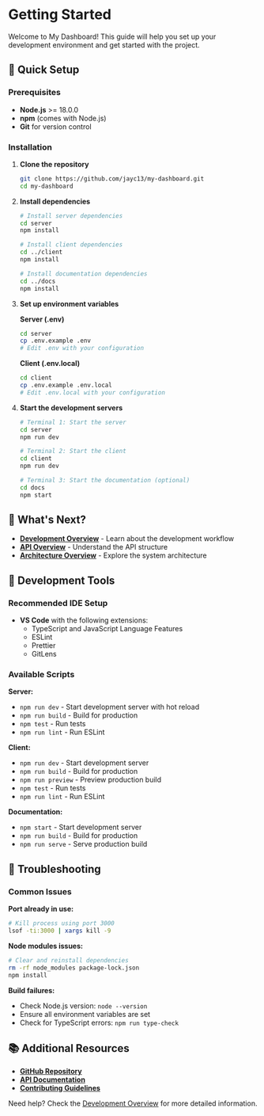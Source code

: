 # Getting Started

Welcome to My Dashboard! This guide will help you set up your development environment and get started with the project.

## 🚀 Quick Setup

### Prerequisites
- **Node.js** >= 18.0.0
- **npm** (comes with Node.js)
- **Git** for version control

### Installation

1. **Clone the repository**
   ```bash
   git clone https://github.com/jayc13/my-dashboard.git
   cd my-dashboard
   ```

2. **Install dependencies**
   ```bash
   # Install server dependencies
   cd server
   npm install

   # Install client dependencies
   cd ../client
   npm install

   # Install documentation dependencies
   cd ../docs
   npm install
   ```

3. **Set up environment variables**
   
   **Server (.env)**
   ```bash
   cd server
   cp .env.example .env
   # Edit .env with your configuration
   ```
   
   **Client (.env.local)**
   ```bash
   cd client
   cp .env.example .env.local
   # Edit .env.local with your configuration
   ```

4. **Start the development servers**
   ```bash
   # Terminal 1: Start the server
   cd server
   npm run dev

   # Terminal 2: Start the client
   cd client
   npm run dev

   # Terminal 3: Start the documentation (optional)
   cd docs
   npm start
   ```

## 🎯 What's Next?

- **[Development Overview](./development/overview.md)** - Learn about the development workflow
- **[API Overview](./api/overview.md)** - Understand the API structure
- **[Architecture Overview](./architecture/overview.md)** - Explore the system architecture

## 🔧 Development Tools

### Recommended IDE Setup
- **VS Code** with the following extensions:
  - TypeScript and JavaScript Language Features
  - ESLint
  - Prettier
  - GitLens

### Available Scripts

**Server:**
- `npm run dev` - Start development server with hot reload
- `npm run build` - Build for production
- `npm test` - Run tests
- `npm run lint` - Run ESLint

**Client:**
- `npm run dev` - Start development server
- `npm run build` - Build for production
- `npm run preview` - Preview production build
- `npm test` - Run tests
- `npm run lint` - Run ESLint

**Documentation:**
- `npm start` - Start development server
- `npm run build` - Build for production
- `npm run serve` - Serve production build

## 🐛 Troubleshooting

### Common Issues

**Port already in use:**
```bash
# Kill process using port 3000
lsof -ti:3000 | xargs kill -9
```

**Node modules issues:**
```bash
# Clear and reinstall dependencies
rm -rf node_modules package-lock.json
npm install
```

**Build failures:**
- Check Node.js version: `node --version`
- Ensure all environment variables are set
- Check for TypeScript errors: `npm run type-check`

## 📚 Additional Resources

- **[GitHub Repository](https://github.com/jayc13/my-dashboard)**
- **[API Documentation](./api/overview.md)**
- **[Contributing Guidelines](./development/overview.md)**

Need help? Check the [Development Overview](./development/overview.md) for more detailed information.
